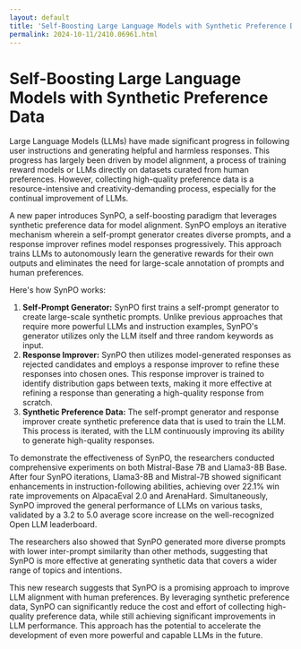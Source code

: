 ```yaml
---
layout: default
title: 'Self-Boosting Large Language Models with Synthetic Preference Data'
permalink: 2024-10-11/2410.06961.html
---
```

# Self-Boosting Large Language Models with Synthetic Preference Data

Large Language Models (LLMs) have made significant progress in following user instructions and generating helpful and harmless responses. This progress has largely been driven by model alignment, a process of training reward models or LLMs directly on datasets curated from human preferences. However, collecting high-quality preference data is a resource-intensive and creativity-demanding process, especially for the continual improvement of LLMs.

A new paper introduces SynPO, a self-boosting paradigm that leverages synthetic preference data for model alignment. SynPO employs an iterative mechanism wherein a self-prompt generator creates diverse prompts, and a response improver refines model responses progressively. This approach trains LLMs to autonomously learn the generative rewards for their own outputs and eliminates the need for large-scale annotation of prompts and human preferences. 

Here's how SynPO works: 

1. **Self-Prompt Generator:** SynPO first trains a self-prompt generator to create large-scale synthetic prompts. Unlike previous approaches that require more powerful LLMs and instruction examples, SynPO's generator utilizes only the LLM itself and three random keywords as input. 
2. **Response Improver:** SynPO then utilizes model-generated responses as rejected candidates and employs a response improver to refine these responses into chosen ones. This response improver is trained to identify distribution gaps between texts, making it more effective at refining a response than generating a high-quality response from scratch.
3. **Synthetic Preference Data:** The self-prompt generator and response improver create synthetic preference data that is used to train the LLM. This process is iterated, with the LLM continuously improving its ability to generate high-quality responses.

To demonstrate the effectiveness of SynPO, the researchers conducted comprehensive experiments on both Mistral-Base 7B and Llama3-8B Base. After four SynPO iterations, Llama3-8B and Mistral-7B showed significant enhancements in instruction-following abilities, achieving over 22.1% win rate improvements on AlpacaEval 2.0 and ArenaHard. Simultaneously, SynPO improved the general performance of LLMs on various tasks, validated by a 3.2 to 5.0 average score increase on the well-recognized Open LLM leaderboard.

The researchers also showed that SynPO generated more diverse prompts with lower inter-prompt similarity than other methods, suggesting that SynPO is more effective at generating synthetic data that covers a wider range of topics and intentions.

This new research suggests that SynPO is a promising approach to improve LLM alignment with human preferences. By leveraging synthetic preference data, SynPO can significantly reduce the cost and effort of collecting high-quality preference data, while still achieving significant improvements in LLM performance. This approach has the potential to accelerate the development of even more powerful and capable LLMs in the future.
